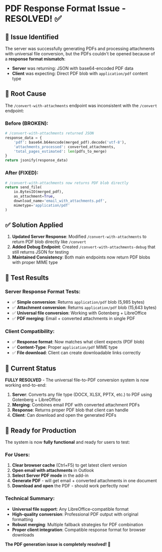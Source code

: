 # PDF Response Format Issue - RESOLVED! ✅

## 🐛 **Issue Identified**

The server was successfully generating PDFs and processing attachments with universal file conversion, but the PDFs couldn't be opened because of a **response format mismatch**:

- **Server** was returning: JSON with base64-encoded PDF data
- **Client** was expecting: Direct PDF blob with `application/pdf` content type

## 🔧 **Root Cause**

The `/convert-with-attachments` endpoint was inconsistent with the `/convert` endpoint:

### Before (BROKEN):
```python
# /convert-with-attachments returned JSON
response_data = {
    'pdf': base64.b64encode(merged_pdf).decode('utf-8'),
    'attachments_processed': converted_attachments,
    'total_pages_estimated': len(pdfs_to_merge)
}
return jsonify(response_data)
```

### After (FIXED):
```python
# /convert-with-attachments now returns PDF blob directly
return send_file(
    io.BytesIO(merged_pdf),
    as_attachment=True,
    download_name='email_with_attachments.pdf',
    mimetype='application/pdf'
)
```

## ✅ **Solution Applied**

1. **Updated Server Response**: Modified `/convert-with-attachments` to return PDF blob directly like `/convert`
2. **Added Debug Endpoint**: Created `/convert-with-attachments-debug` that still returns JSON for testing
3. **Maintained Consistency**: Both main endpoints now return PDF blobs with proper MIME type

## 🧪 **Test Results**

### Server Response Format Tests:
- ✅ **Simple conversion**: Returns `application/pdf` blob (5,985 bytes)
- ✅ **Attachment conversion**: Returns `application/pdf` blob (15,643 bytes) 
- ✅ **Universal file conversion**: Working with Gotenberg + LibreOffice
- ✅ **PDF merging**: Email + converted attachments in single PDF

### Client Compatibility:
- ✅ **Response format**: Now matches what client expects (PDF blob)
- ✅ **Content-Type**: Proper `application/pdf` MIME type
- ✅ **File download**: Client can create downloadable links correctly

## 🎯 **Current Status**

**FULLY RESOLVED** - The universal file-to-PDF conversion system is now working end-to-end:

1. **Server**: Converts any file type (DOCX, XLSX, PPTX, etc.) to PDF using Gotenberg + LibreOffice
2. **Merging**: Combines email PDF with converted attachment PDFs
3. **Response**: Returns proper PDF blob that client can handle
4. **Client**: Can download and open the generated PDFs

## 🚀 **Ready for Production**

The system is now **fully functional** and ready for users to test:

### For Users:
1. **Clear browser cache** (Ctrl+F5) to get latest client version
2. **Open email with attachments** in Outlook
3. **Select Server PDF mode** in the add-in
4. **Generate PDF** - will get email + converted attachments in one document
5. **Download and open** the PDF - should work perfectly now!

### Technical Summary:
- **Universal file support**: Any LibreOffice-compatible format
- **High-quality conversion**: Professional PDF output with original formatting
- **Robust merging**: Multiple fallback strategies for PDF combination
- **Proper client integration**: Compatible response format for browser downloads

**The PDF generation issue is completely resolved! 🎉**
